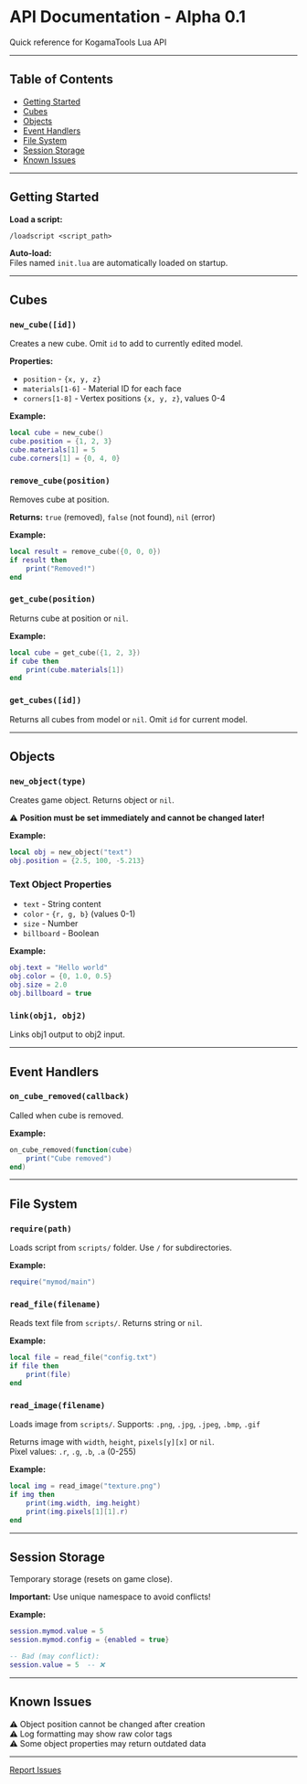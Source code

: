 # API Documentation - Alpha 0.1

Quick reference for KogamaTools Lua API

---

## Table of Contents
- [Getting Started](#getting-started)
- [Cubes](#cubes)
- [Objects](#objects)
- [Event Handlers](#event-handlers)
- [File System](#file-system)
- [Session Storage](#session-storage)
- [Known Issues](#known-issues)

---

## Getting Started

**Load a script:**
```
/loadscript <script_path>
```

**Auto-load:**  
Files named `init.lua` are automatically loaded on startup.

---

## Cubes

### `new_cube([id])`

Creates a new cube. Omit `id` to add to currently edited model.

**Properties:**
- `position` - `{x, y, z}` 
- `materials[1-6]` - Material ID for each face
- `corners[1-8]` - Vertex positions `{x, y, z}`, values 0-4

**Example:**
```lua
local cube = new_cube()
cube.position = {1, 2, 3}
cube.materials[1] = 5
cube.corners[1] = {0, 4, 0}
```

### `remove_cube(position)`

Removes cube at position.

**Returns:** `true` (removed), `false` (not found), `nil` (error)

**Example:**
```lua
local result = remove_cube({0, 0, 0})
if result then
    print("Removed!")
end
```

### `get_cube(position)`

Returns cube at position or `nil`.

**Example:**
```lua
local cube = get_cube({1, 2, 3})
if cube then
    print(cube.materials[1])
end
```

### `get_cubes([id])`

Returns all cubes from model or `nil`. Omit `id` for current model.

---

## Objects

### `new_object(type)`

Creates game object. Returns object or `nil`.

⚠️ **Position must be set immediately and cannot be changed later!**

**Example:**
```lua
local obj = new_object("text")
obj.position = {2.5, 100, -5.213}
```

### Text Object Properties

- `text` - String content
- `color` - `{r, g, b}` (values 0-1)
- `size` - Number
- `billboard` - Boolean

**Example:**
```lua
obj.text = "Hello world"
obj.color = {0, 1.0, 0.5}
obj.size = 2.0
obj.billboard = true
```

### `link(obj1, obj2)`

Links obj1 output to obj2 input.

---

## Event Handlers

### `on_cube_removed(callback)`

Called when cube is removed.

**Example:**
```lua
on_cube_removed(function(cube)
    print("Cube removed")
end)
```

---

## File System

### `require(path)`

Loads script from `scripts/` folder. Use `/` for subdirectories.

**Example:**
```lua
require("mymod/main")
```

### `read_file(filename)`

Reads text file from `scripts/`. Returns string or `nil`.

**Example:**
```lua
local file = read_file("config.txt")
if file then
    print(file)
end
```

### `read_image(filename)`

Loads image from `scripts/`. Supports: `.png`, `.jpg`, `.jpeg`, `.bmp`, `.gif`

Returns image with `width`, `height`, `pixels[y][x]` or `nil`.  
Pixel values: `.r`, `.g`, `.b`, `.a` (0-255)

**Example:**
```lua
local img = read_image("texture.png")
if img then
    print(img.width, img.height)
    print(img.pixels[1][1].r)
end
```

---

## Session Storage

Temporary storage (resets on game close).

**Important:** Use unique namespace to avoid conflicts!

**Example:**
```lua
session.mymod.value = 5
session.mymod.config = {enabled = true}

-- Bad (may conflict):
session.value = 5  -- ❌
```

---

## Known Issues

⚠️ Object position cannot be changed after creation  
⚠️ Log formatting may show raw color tags  
⚠️ Some object properties may return outdated data

---

[Report Issues](https://github.com/amuarte/kogama-lua-api/issues)
